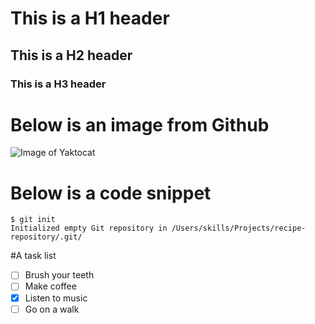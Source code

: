 # This is a H1 header
## This is a H2 header
### This is a H3 header

# Below is an image from Github
![Image of Yaktocat](https://octodex.github.com/images/yaktocat.png)

# Below is a code snippet
```
$ git init
Initialized empty Git repository in /Users/skills/Projects/recipe-repository/.git/
```
#A task list
- [ ] Brush your teeth
- [ ] Make coffee
- [x] Listen to music
- [ ] Go on a walk
